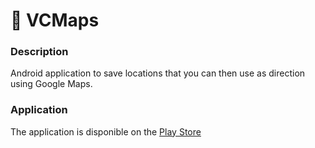 # :pushpin: VCMaps
### Description
Android application to save locations that you can then use as direction using Google Maps.

### Application 
The application is disponible on the <a href="https://play.google.com/store/apps/details?id=fr.qfondev.vcmaps" target="_blank">Play Store</a>
